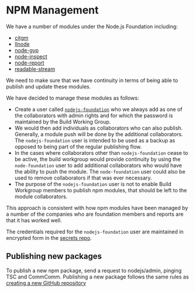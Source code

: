 # NPM Management

We have a number of modules under the Node.js Foundation including:

* [citgm](https://github.com/nodejs/citgm)
* [llnode](https://github.com/nodejs/llnode)
* [node-gyp](https://github.com/nodejs/node-gyp)
* [node-inspect](https://github.com/nodejs/node-inspect)
* [node-report](https://github.com/nodejs/node-report)
* [readable-stream](https://github.com/nodejs/readable-stream)

We need to make sure that we have continuity in terms of being able to publish
and update these modules.

We have decided to manage these modules as follows:

* Create a user called [`nodejs-foundation`][] who we always add as one of the
  collaborators with admin rights and for which the password is maintained by
  the Build Working Group.
* We would then add individuals as collaborators who can also publish.
  Generally, a module push will be done by the additional collaborators.
  The `nodejs-foundation` user is intended to be used as a backup as opposed
  to being part of the regular publishing flow.
* In the cases where collaborators other than `nodejs-foundation`
  cease to be active, the build workgroup would provide continuity by using the
  `node-foundation` user to add additional collaborators who would have the
  ability to push the module. The `node-foundation` user could also be used to
  remove collaborators if that was ever necessary.
* The purpose of the `nodejs-foundation` user is not to enable Build
  Workgroup members to publish npm modules, that should be left to the
  module collaborators.

This approach is consistent with how npm modules have been managed by a number
of the companies who are foundation members and reports are that it has worked
well.

The credentials required for the `nodejs-foundation` user are maintained in
encrypted form in the [secrets repo][].

## Publishing new packages

To publish a new npm package, send a request to nodejs/admin, pinging TSC and
CommComm. Publishing a new package follows the same rules as 
[creating a new GitHub repository][]

[`nodejs-foundation`]: https://www.npmjs.com/~nodejs-foundation
[secrets repo]: https://github.com/nodejs-private/secrets/blob/master/build/test/test_logins.md
[creating a new GitHub repository]: https://github.com/nodejs/admin/blob/master/GITHUB_ORG_MANAGEMENT_POLICY.md#repositories
